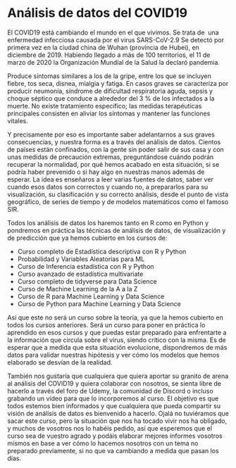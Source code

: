 # Análisis de datos del COVID19

El COVID19 está cambiando el mundo en el que vivimos. Se trata de  una enfermedad infecciosa causada por el virus SARS-CoV-2.9 Se detectó por primera vez en la ciudad china de Wuhan (provincia de Hubei), en diciembre de 2019. Habiendo llegado a más de 100 territorios, el 11 de marzo de 2020 la Organización Mundial de la Salud la declaró pandemia.

Produce síntomas similares a los de la gripe, entre los que se incluyen fiebre, tos seca, disnea, mialgia y fatiga. En casos graves se caracteriza por producir neumonía, síndrome de dificultad respiratoria aguda, sepsis y choque séptico que conduce a alrededor del 3 % de los infectados a la muerte. No existe tratamiento específico; las medidas terapéuticas principales consisten en aliviar los síntomas y mantener las funciones vitales.

Y precisamente por eso es importante saber adelantarnos a sus graves consecuencias, y nuestra forma es a través del análisis de datos. Cientos de países están confinados, con la gente sin poder salir de sus casa y con unas medidas de precaución extremas, preguntándose cuándo podrán recuperar la normalidad, por qué hemos acabado en esta situación, si se podría haber prevenido o si hay algo en nuestras manos además de esperar. La idea es enseñaros a leer varias fuentes de datos, saber ver cuando esos datos son correctos y cuando no, a prepararlos para su visualización, su clasificación y su correcto análisis, desde el punto de vista geográfico, de series de tiempo y de modelos matemáticos como el famoso SIR. 

Todos los análisis de datos los haremos tanto en R como en Python y pondremos en práctica las técnicas de análisis de datos, de visualización y de predicción que ya hemos cubierto en los cursos de:

* Curso completo de Estadística descriptiva con R y Python
* Probabilidad y Variables Aleatorias para ML
* Curso de Inferencia estadística con R y Python
* Curso avanzado de estadística multivariate
* Curso completo de tidyverse para Data Science
* Curso de Machine Learning de la A a la Z
* Curso de R para Machine Learning y Data Science
* Curso de Python para Machine Learning y Data Science

Así que este no será un curso sobre la teoría, ya que la hemos cubierto en todos los cursos anteriores. Será un curso para poner en práctica lo aprendido en esos cursos y que puedas estar preparado para enfrentarte a la información que circula sobre el virus, siendo crítico con la misma. Es de esperar que a medida que esta situación evolucione, dispondremos de más datos para validar nuestras hipótesis y ver cómo los modelos que hemos elaborado se desvían de la realidad. 

También nos gustaría que cualquiera que quiera aportar su granito de arena al análisis del COVID19 y quiera colaborar con nosotros, se sienta libre de hacerlo a través del foro de Udemy, la comunidad de Discord o incluso grabando un vídeo para que lo incorporemos al curso. El objetivo es que todos estemos bien informados y que cualquiera que pueda compartir su visión de análisis de datos es bienvenido a hacerlo. Ojalá no tuviéramos que sacar este curso, pero la situación que nos ha tocado vivir nos ha obligado, y muchos de vosotros nos lo habéis pedido, así que esperemos que el curso sea de vuestro agrado y podáis elaborar mejores informes vosotros mismos en base a ver cómo lo hacemos nosotros con un tema no preparado previamente, si no que va cambiando a medida que pasan los días.
